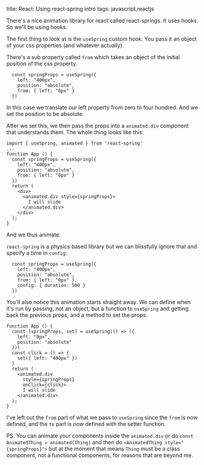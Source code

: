 title: React: Using react-spring intro
tags: javascript,reactjs

There's a nice animation library for react called react-springs. It uses hooks. So we'll be using hooks.

The first thing to look at is the `useSpring` custom hook. You pass it an object of your css properties (and whatever actually).

There's a sub property called `from` which takes an object of the initial position of the css property.

```
  const springProps = useSpring({ 
    left: "400px", 
    position: "absolute",
    from: { left: "0px" } 
  })
```

In this case we translate our left property from zero to four hundred. And we set the position to be absolute.

After we set this, we then pass the props into a `animated.div` component that understands them. The whole thing looks like this:

```
import { useSpring, animated } from 'react-spring'
...
function App () {
  const springProps = useSpring({ 
    left: "400px", 
    position: "absolute",
    from: { left: "0px" } 
  })
  return (
    <div>
      <animated.div style={springProps}>
        I will slide
      </animated.div>
    </div>
  );
}
```

And we thus animate. 

`react-spring` is a physics based library but we can blissfully ignore that and specify a time in `config`:

```
  const springProps = useSpring({ 
    left: "400px", 
    position: "absolute",
    from: { left: "0px" },
    config: { duration: 500 }
  })
```

You'll also notice this animation starts straight away. We can define when it's run by passing, not an object, but a function to `useSpring` and getting back the previous props, and a method to set the props:

```
function App () {
  const [springProps, set] = useSpring(() => ({ 
    left: "0px", 
    position: "absolute"
  }))
  const click = () => {
    set({ left: "400px" })
  }
  return (
    <animated.div 
      style={springProps} 
      onClick={click}>
      I will slide
    </animated.div>
  );
}
```

I've left out the `from` part of what we pass to `useSpring` since the `from` is now defined, and the `to` part is now defined with the setter function.

PS. You can animate your components inside the `animated.div` or do `const AnimatedThing = animated(Thing)` and then do `<AnimatedThing style="{springProps}">` but at the moment that means `Thing` must be a class component, not a functional components, for reasons that are beyond me.

